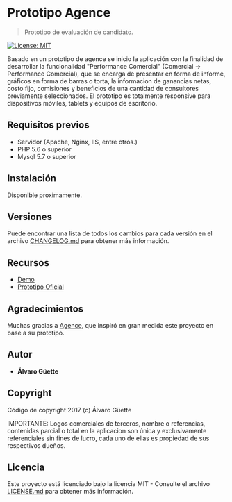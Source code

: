 # Prototipo Agence
> Prototipo de evaluación de candidato.

[![License: MIT](https://img.shields.io/badge/License-MIT-green.svg)](https://github.com/alvaroraafael/prototipo-agence/blob/development/LICENSE.md)

Basado en un prototipo de agence se inicio la aplicación con la finalidad de desarrollar la funcionalidad "Performance Comercial" (Comercial -> Performance Comercial), que se encarga de presentar en forma de informe, gráficos en forma de barras o torta, la informacion de ganancias netas, costo fijo, comisiones y beneficios de una cantidad de consultores previamente seleccionados. El prototipo es totalmente responsive para dispositivos móviles, tablets y equipos de escritorio.

## Requisitos previos

* Servidor (Apache, Nginx, IIS, entre otros.)
* PHP 5.6 o superior
* Mysql 5.7 o superior

## Instalación
Disponible proximamente.

## Versiones
Puede encontrar una lista de todos los cambios para cada versión en el archivo [CHANGELOG.md](CHANGELOG.md) para obtener más información.

## Recursos
* [Demo](http://agence.guettsoft.com)
* [Prototipo Oficial](http://www.agence.com.br)

## Agradecimientos
Muchas gracias a [Agence](http://www.agence.com.br), que inspiró en gran medida este proyecto en base a su prototipo.

## Autor
* **Álvaro Güette**

## Copyright
Código de copyright 2017 (c) Álvaro Güette

IMPORTANTE: Logos comerciales de terceros, nombre o referencias, contenidas parcial o total en la aplicacion son única y exclusivamente referenciales sin fines de lucro, cada uno de ellas es propiedad de sus respectivos dueños.

## Licencia
Este proyecto está licenciado bajo la licencia MIT - Consulte el archivo [LICENSE.md](LICENSE.md) para obtener más información.
